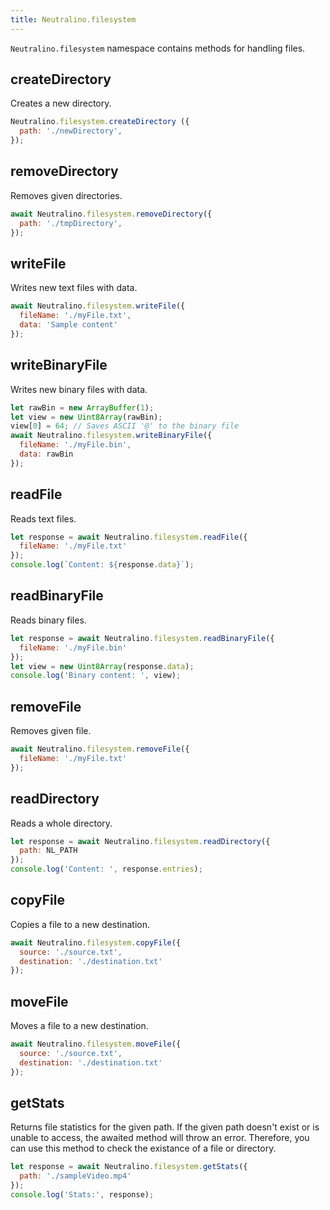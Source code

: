 ```yaml
---
title: Neutralino.filesystem
---
```


`Neutralino.filesystem` namespace contains methods for handling files.


## createDirectory

Creates a new directory.

```js
Neutralino.filesystem.createDirectory ({
  path: './newDirectory',
});
```

## removeDirectory

Removes given directories.

```js
await Neutralino.filesystem.removeDirectory({
  path: './tmpDirectory',
});
```

## writeFile

Writes new text files with data.

```js
await Neutralino.filesystem.writeFile({
  fileName: './myFile.txt',
  data: 'Sample content'
});
```

## writeBinaryFile

Writes new binary files with data.

```js
let rawBin = new ArrayBuffer(1);
let view = new Uint8Array(rawBin);
view[0] = 64; // Saves ASCII '@' to the binary file
await Neutralino.filesystem.writeBinaryFile({
  fileName: './myFile.bin',
  data: rawBin
});
```

## readFile

Reads text files.

```js
let response = await Neutralino.filesystem.readFile({
  fileName: './myFile.txt'
});
console.log(`Content: ${response.data}`);
```

## readBinaryFile

Reads binary files.

```js
let response = await Neutralino.filesystem.readBinaryFile({
  fileName: './myFile.bin'
});
let view = new Uint8Array(response.data);
console.log('Binary content: ', view);
```

## removeFile

Removes given file.

```js
await Neutralino.filesystem.removeFile({
  fileName: './myFile.txt'
});
```

## readDirectory

Reads a whole directory.

```js
let response = await Neutralino.filesystem.readDirectory({
  path: NL_PATH
});
console.log('Content: ', response.entries);
```

## copyFile

Copies a file to a new destination.

```js
await Neutralino.filesystem.copyFile({
  source: './source.txt',
  destination: './destination.txt'
});
```

## moveFile

Moves a file to a new destination.

```js
await Neutralino.filesystem.moveFile({
  source: './source.txt',
  destination: './destination.txt'
});
```

## getStats

Returns file statistics for the given path. If the given path doesn't exist or is unable to access, 
the awaited method will throw an error. Therefore, you can use this method to check the existance of a file or directory.

```js
let response = await Neutralino.filesystem.getStats({
  path: './sampleVideo.mp4'
});
console.log('Stats:', response);
```
